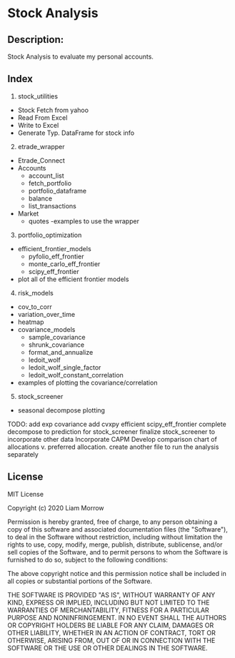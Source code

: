 # Stock Analysis

## Description:
Stock Analysis to evaluate my personal accounts.

## Index
1. stock_utilities
  - Stock Fetch from yahoo
  - Read From Excel
  - Write to Excel
  - Generate Typ. DataFrame for stock info

2. etrade_wrapper
  - Etrade_Connect
  - Accounts
    - account_list
    - fetch_portfolio
    - portfolio_dataframe
    - balance
    - list_transactions
  - Market
    - quotes
  -examples to use the wrapper

3. portfolio_optimization
  - efficient_frontier_models
    - pyfolio_eff_frontier
    - monte_carlo_eff_frontier
    - scipy_eff_frontier
  - plot all of the efficient frontier models

4. risk_models
  - cov_to_corr
  - variation_over_time
  - heatmap
  - covariance_models
    - sample_covariance
    - shrunk_covariance
    - format_and_annualize
    - ledoit_wolf
    - ledoit_wolf_single_factor
    - ledoit_wolf_constant_correlation
  - examples of plotting the covariance/correlation

5. stock_screener
  - seasonal decompose plotting


TODO:
add exp covariance
add cvxpy efficient scipy_eff_frontier
complete decompose to prediction for stock_screener
finalize stock_screener to incorporate other data
Incorporate CAPM
Develop comparison chart of allocations v. preferred allocation.
create another file to run the analysis separately


## License
MIT License

Copyright (c) 2020 Liam Morrow

Permission is hereby granted, free of charge, to any person obtaining a copy of this software and associated documentation files (the "Software"), to deal in the Software without restriction, including without limitation the rights to use, copy, modify, merge, publish, distribute, sublicense, and/or sell copies of the Software, and to permit persons to whom the Software is furnished to do so, subject to the following conditions:

The above copyright notice and this permission notice shall be included in all copies or substantial portions of the Software.

THE SOFTWARE IS PROVIDED "AS IS", WITHOUT WARRANTY OF ANY KIND, EXPRESS OR IMPLIED, INCLUDING BUT NOT LIMITED TO THE WARRANTIES OF MERCHANTABILITY, FITNESS FOR A PARTICULAR PURPOSE AND NONINFRINGEMENT. IN NO EVENT SHALL THE AUTHORS OR COPYRIGHT HOLDERS BE LIABLE FOR ANY CLAIM, DAMAGES OR OTHER LIABILITY, WHETHER IN AN ACTION OF CONTRACT, TORT OR OTHERWISE, ARISING FROM, OUT OF OR IN CONNECTION WITH THE SOFTWARE OR THE USE OR OTHER DEALINGS IN THE SOFTWARE.
